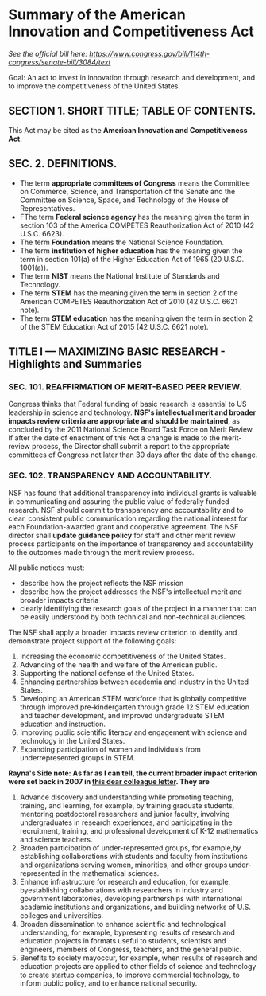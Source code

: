 # Summary of the American Innovation and Competitiveness Act

*See the official bill here: https://www.congress.gov/bill/114th-congress/senate-bill/3084/text*

Goal: An act to invest in innovation through research and development, and to improve the competitiveness of the United States.

## SECTION 1. SHORT TITLE; TABLE OF CONTENTS.
This Act may be cited as the **American Innovation and Competitiveness Act**.

## SEC. 2. DEFINITIONS.
- The term **appropriate committees of Congress** means the Committee on Commerce, Science, and Transportation of the Senate and the Committee on Science, Space, and Technology of the House of Representatives.
- FThe term **Federal science agency** has the meaning given the term in section 103 of the America COMPETES Reauthorization Act of 2010 (42 U.S.C. 6623).
- The term **Foundation** means the National Science Foundation.
- The term **institution of higher education** has the meaning given the term in section 101(a) of the Higher Education Act of 1965 (20 U.S.C. 1001(a)).
- The term **NIST** means the National Institute of Standards and Technology.
- The term **STEM** has the meaning given the term in section 2 of the American COMPETES Reauthorization Act of 2010 (42 U.S.C. 6621 note).
- The term **STEM education** has the meaning given the term in section 2 of the STEM Education Act of 2015 (42 U.S.C. 6621 note).

## TITLE I — MAXIMIZING BASIC RESEARCH - Highlights and Summaries

### SEC. 101. REAFFIRMATION OF MERIT-BASED PEER REVIEW.
Congress thinks that Federal funding of basic research is essential to US leadership in science and technology. **NSF's intellectual merit and broader impacts review criteria are appropriate and should be maintained**, as concluded by the 2011 National Science Board Task Force on Merit Review. If after the date of enactment of this Act a change is made to the merit-review process, the Director shall submit a report to the appropriate committees of Congress not later than 30 days after the date of the change.

### SEC. 102. TRANSPARENCY AND ACCOUNTABILITY.
NSF has found that additional transparency into individual grants is valuable in communicating and assuring the public value of federally funded research. NSF should commit to transparency and accountability and to clear, consistent public communication regarding the national interest for each Foundation-awarded grant and cooperative agreement. The NSF director shall **update guidance policy** for staff and other merit review process participants on the importance of transparency and accountability to the outcomes made through the merit review process. 

All public notices must:
- describe how the project reflects the NSF mission 
- describe how the project addresses the NSF's intellectual merit and broader impacts criteria
- clearly identifying the research goals of the project in a manner that can be easily understood by both technical and non-technical audiences.

The NSF shall apply a broader impacts review criterion to identify and demonstrate project support of the following goals:
1. Increasing the economic competitiveness of the United States.
2. Advancing of the health and welfare of the American public.
3. Supporting the national defense of the United States.
4. Enhancing partnerships between academia and industry in the United States.
5. Developing an American STEM workforce that is globally competitive through improved pre-kindergarten through grade 12 STEM education and teacher development, and improved undergraduate STEM education and instruction.
6. Improving public scientific literacy and engagement with science and technology in the United States.
7. Expanding participation of women and individuals from underrepresented groups in STEM.

**Rayna's Side note: As far as I can tell, the current broader impact criterion were set back in 2007 in [this dear colleague letter](https://www.nsf.gov/pubs/2007/nsf07046/nsf07046.jsp). They are**
1. Advance discovery and understanding while promoting teaching, training, and learning, for example, by training graduate students, mentoring postdoctoral researchers and junior faculty,  involving undergraduates in research experiences, and participating in the recruitment, training, and professional development of K-12 mathematics and science teachers.
2. Broaden participation of under-represented groups, for example,by establishing collaborations with students and faculty from institutions and organizations serving women, minorities, and other groups under-represented in the mathematical sciences.
3. Enhance infrastructure for research and education, for example, byestablishing collaborations with researchers in industry and government laboratories, developing partnerships with international academic institutions and organizations, and building networks of U.S. colleges and universities.
4. Broaden dissemination to enhance scientific and technological understanding, for example, bypresenting results of research and education projects in formats useful to students, scientists and engineers, members of Congress, teachers, and the general public.
5. Benefits to society mayoccur, for example, when results of research and education projects are applied to other fields of science and technology to create startup companies, to improve commercial technology, to inform public policy, and to enhance national security.

